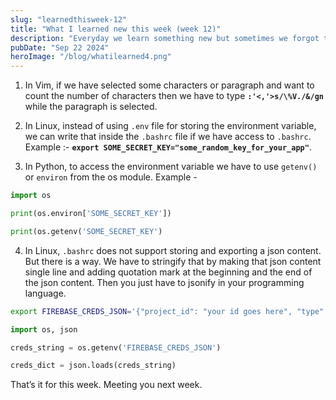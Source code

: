 ```yaml
---
slug: "learnedthisweek-12"
title: "What I learned new this week (week 12)"
description: "Everyday we learn something new but sometimes we forgot that because did not note that down. Specially I do, so I started to write down a small brief about everything I learned. And decided to share that with everyone on weekly basis so that others might learn something new."
pubDate: "Sep 22 2024"
heroImage: "/blog/whatilearned4.png"
---
```




1. In Vim, if we have selected some characters or paragraph and want to count the number of characters then we have to type
**`:'<,'>s/\%V./&/gn`** while the paragraph is selected.

2. In Linux, instead of using `.env` file for storing the environment variable, we can write that inside the `.bashrc` file if we have access to `.bashrc`.
Example :- **`export SOME_SECRET_KEY="some_random_key_for_your_app"`**.

3. In Python, to access the environment variable we have to use `getenv()` or `environ` from the os module.
Example - 
```python 
import os 

print(os.environ['SOME_SECRET_KEY'])

print(os.getenv('SOME_SECRET_KEY')
```

4. In Linux, `.bashrc` does not support storing and exporting a json content. But there is a way. 
We have to stringify that by making that json content single line and adding quotation mark at the beginning and the end of the json content.
Then you just have to jsonify in your programming language.

```bash
export FIREBASE_CREDS_JSON='{"project_id": "your id goes here", "type": "your project type", "client_id": "your client_id", "...": "..."}'
```

```python
import os, json

creds_string = os.getenv('FIREBASE_CREDS_JSON')

creds_dict = json.loads(creds_string)
```


That’s it for this week. Meeting you next week.
